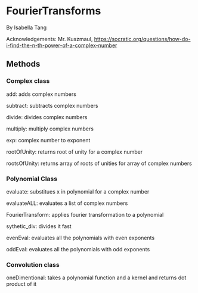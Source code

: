 # FourierTransforms
By Isabella Tang

Acknowledgements: Mr. Kuszmaul, https://socratic.org/questions/how-do-i-find-the-n-th-power-of-a-complex-number

## Methods

### Complex class
add: adds complex numbers

subtract: subtracts complex numbers

divide: divides complex numbers

multiply: multiply complex numbers

exp: complex number to exponent

rootOfUnity: returns root of unity for a complex number

rootsOfUnity: returns array of roots of unities for array of complex numbers

### Polynomial Class

evaluate: substitues x in polynomial for a complex number

evaluateALL: evaluates a list of complex numbers

FourierTransform: applies fourier transformation to a polynomial

sythetic_div: divides it fast

evenEval: evaluates all the polynomials with even exponents

oddEval: evaluates all the polynomials with odd exponents
 
### Convolution class

oneDimentional: takes a polynomial function and a kernel and returns dot product of it
